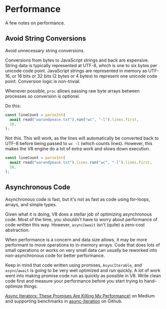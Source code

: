 # Performance

A few notes on performance.

## Avoid String Conversions

Avoid unnecessary string conversions.

Conversions from bytes to JavaScript strings and back are expensive. String data
is typically represented at UTF-8, which is one to six bytes per unicode code
point. JavaScript strings are represented in memory as UTF-16, or 16 bits or 32
bits (2 bytes or 4 bytes) to represent one unicode code point. Conversion logic
is non-trivial.

Whenever possible, `proc` allows passing raw byte arrays between processes so
conversion is optional.

Do this:

```typescript
const lineCount = parseInt(
  await read("warandpeace.txt").run("wc", "-l").lines.first,
  10,
);
```

Not this. This will work, as the lines will automatically be converted back to
UTF-8 before being passed to `wc -l` (which counts lines). However, this makes
the V8 engine do a lot of extra work and slows down execution.

```typescript
const lineCount = parseInt(
  await read("warandpeace.txt").lines.run("wc", "-l").lines.first,
  10,
);
```

## Asynchronous Code

Asynchronous code is fast, but it's not as fast as code using for-loops, arrays,
and simple types.

Given what it is doing, V8 does a stellar job of optimizing asynchronous code.
Most of the time, you shouldn't have to worry about performance of code written
this way. However, `async`/`await` isn't (quite) a zero-cost abstraction.

When performance is a concern and data size allows, it may be more performant to
move operations to in-memory arrays. Code that does lots of small operations or
works on very small data can usually be reworked into non-asynchronous code for
better performance.

Keep in mind that code written using promises, `AsyncIterable`, and
`async`/`await` is going to be very well optimized and run quickly. A _lot_ of
work went into making promise code run as quickly as possible in V8. Write clean
code first and measure your performance before you start trying to hand-optimize
things.

[Async Iterators: These Promises Are Killing My Performance!](https://medium.com/netscape/async-iterators-these-promises-are-killing-my-performance-4767df03d85b) on Medium and supporting benchmarks in [async-iteration](https://github.com/danvk/async-iteration) on Github.


